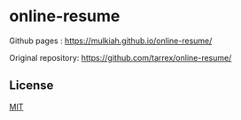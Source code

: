 # online-resume

Github pages : https://mulkiah.github.io/online-resume/

Original repository:
https://github.com/tarrex/online-resume/


## License

[MIT](https://choosealicense.com/licenses/mit/)


